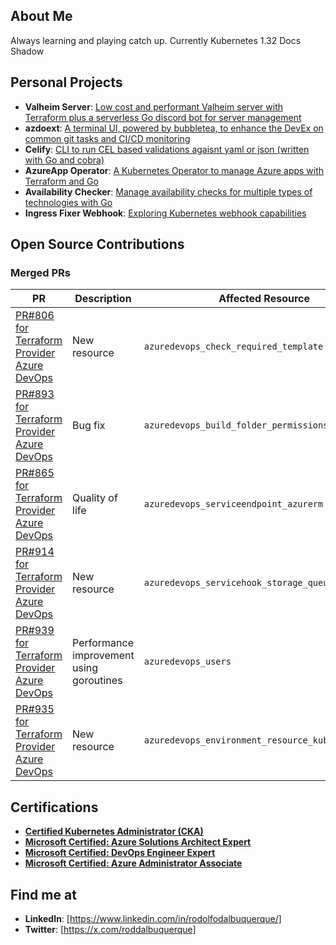 <!--
**rdalbuquerque/rdalbuquerque** is a ✨ _special_ ✨ repository because its `README.md` (this file) appears on your GitHub profile.

Here are some ideas to get you started:

- 🔭 I’m currently working on ...
- 🌱 I’m currently learning ...
- 👯 I’m looking to collaborate on ...
- 🤔 I’m looking for help with ...
- 💬 Ask me about ...
- 📫 How to reach me: ...
- 😄 Pronouns: ...
- ⚡ Fun fact: ...
-->

## About Me

Always learning and playing catch up. Currently Kubernetes 1.32 Docs Shadow


## Personal Projects
- **Valheim Server**: [Low cost and performant Valheim server with Terraform plus a serverless Go discord bot for server management](https://github.com/rdalbuquerque/valheim-server)
- **azdoext**: [A terminal UI, powered by bubbletea, to enhance the DevEx on common git tasks and CI/CD monitoring](https://github.com/rdalbuquerque/azdoext)
- **Celify**: [CLI to run CEL based validations agaisnt yaml or json (written with Go and cobra)](https://github.com/rdalbuquerque/celify)
- **AzureApp Operator**: [A Kubernetes Operator to manage Azure apps with Terraform and Go](https://github.com/rdalbuquerque/azureapp-operator)
- **Availability Checker**: [Manage availability checks for multiple types of technologies with Go](https://github.com/rdalbuquerque/availability-checker)
- **Ingress Fixer Webhook**: [Exploring Kubernetes webhook capabilities](https://github.com/rdalbuquerque/ingress-fixer-webhook)

## Open Source Contributions

### Merged PRs

| PR | Description | Affected Resource |
|----|--------------|-------------------|
| [PR#806 for Terraform Provider Azure DevOps](https://github.com/microsoft/terraform-provider-azuredevops/pull/806) | New resource |  `azuredevops_check_required_template` |
| [PR#893 for Terraform Provider Azure DevOps](https://github.com/microsoft/terraform-provider-azuredevops/pull/893) | Bug fix |  `azuredevops_build_folder_permissions` |
| [PR#865 for Terraform Provider Azure DevOps](https://github.com/microsoft/terraform-provider-azuredevops/pull/865) | Quality of life |  `azuredevops_serviceendpoint_azurerm` |
| [PR#914 for Terraform Provider Azure DevOps](https://github.com/microsoft/terraform-provider-azuredevops/pull/914) | New resource |  `azuredevops_servicehook_storage_queue_pipelines` |
| [PR#939 for Terraform Provider Azure DevOps](https://github.com/microsoft/terraform-provider-azuredevops/pull/939) | Performance improvement using goroutines | `azuredevops_users` |
| [PR#935 for Terraform Provider Azure DevOps](https://github.com/microsoft/terraform-provider-azuredevops/pull/935) | New resource | `azuredevops_environment_resource_kubernetes` |
  

## Certifications
- **[Certified Kubernetes Administrator (CKA)](https://www.credly.com/badges/06729e57-66b5-431c-be2a-41cb57525e72?source=linked_in_profile)**
- **[Microsoft Certified: Azure Solutions Architect Expert](https://learn.microsoft.com/api/credentials/share/pt-br/RodolfoAlbuquerque-0829/70E6EC01594D4EE3?sharingId=267F64891A07492D)**
- **[Microsoft Certified: DevOps Engineer Expert](https://learn.microsoft.com/api/credentials/share/en-us/RodolfoAlbuquerque-0829/B06F15A05E8234A3?sharingId)**
- **[Microsoft Certified: Azure Administrator Associate](https://learn.microsoft.com/api/credentials/share/en-us/RodolfoAlbuquerque-0829/F93B6A656A33BC9?sharingId)**


## Find me at

- **LinkedIn**: [https://www.linkedin.com/in/rodolfodalbuquerque/]
- **Twitter**: [https://x.com/roddalbuquerque]


